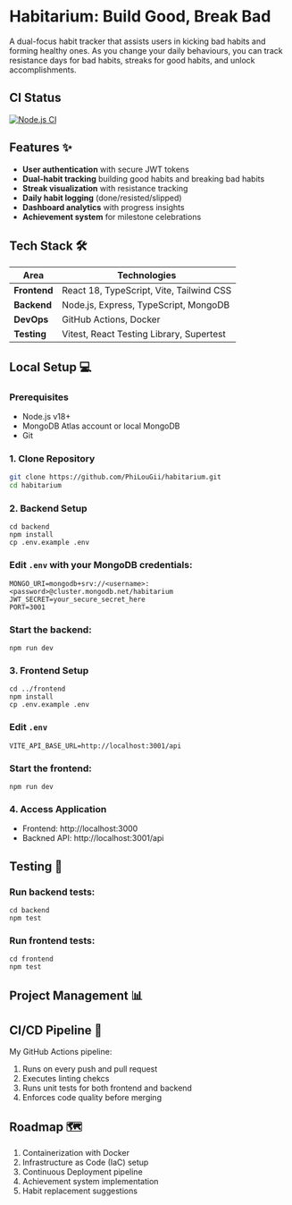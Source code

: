 # Habitarium: Build Good, Break Bad
A dual-focus habit tracker that assists users in kicking bad habits and forming healthy ones. As you change your daily behaviours, you can track resistance days for bad habits, streaks for good habits, and unlock accomplishments.

## CI Status
[![Node.js CI](https://github.com/PhiLouGii/habitarium/actions/workflows/ci.yml/badge.svg)](https://github.com/PhiLouGii/habitarium/actions/workflows/ci.yml)

## Features ✨
- **User authentication** with secure JWT tokens
- **Dual-habit tracking** building good habits and breaking bad habits
- **Streak visualization** with resistance tracking
- **Daily habit logging** (done/resisted/slipped)
- **Dashboard analytics** with progress insights
- **Achievement system** for milestone celebrations

## Tech Stack 🛠️
| Area              | Technologies                          |
|-------------------|---------------------------------------|
| **Frontend**      | React 18, TypeScript, Vite, Tailwind CSS |
| **Backend**       | Node.js, Express, TypeScript, MongoDB |
| **DevOps**        | GitHub Actions, Docker  |
| **Testing**       | Vitest, React Testing Library, Supertest |

## Local Setup 💻

### Prerequisites
- Node.js v18+
- MongoDB Atlas account or local MongoDB
- Git

### 1. Clone Repository
```bash
git clone https://github.com/PhiLouGii/habitarium.git
cd habitarium
```

### 2. Backend Setup
```
cd backend
npm install
cp .env.example .env
```
### Edit ```.env``` with your MongoDB credentials: 
```
MONGO_URI=mongodb+srv://<username>:<password>@cluster.mongodb.net/habitarium
JWT_SECRET=your_secure_secret_here
PORT=3001
```
### Start the backend: 
```
npm run dev
```

### 3. Frontend Setup
```
cd ../frontend
npm install
cp .env.example .env
```
### Edit ```.env```
```
VITE_API_BASE_URL=http://localhost:3001/api
```
### Start the frontend: 
```
npm run dev
```

### 4. Access Application
- Frontend: http://localhost:3000
- Backned API: http://localhost:3001/api

## Testing 🧪
### Run backend tests: 
```
cd backend
npm test
```
### Run frontend tests: 
```
cd frontend
npm test
```

## Project Management 📊

## CI/CD Pipeline 🔄
My GitHub Actions pipeline: 
1. Runs on every push and pull request
2. Executes linting chekcs
3. Runs unit tests for both frontend and backend
4. Enforces code quality before merging

## Roadmap 🗺️
1. Containerization with Docker
2. Infrastructure as Code (IaC) setup
3. Continuous Deployment pipeline
4. Achievement system implementation
5. Habit replacement suggestions
